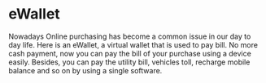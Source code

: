 # eWallet
Nowadays Online purchasing has become a common issue in our day to day life. Here is an eWallet, a virtual wallet that is used to pay bill. No more cash payment, now you can pay the bill of your purchase using a device easily. Besides, you can pay the utility bill, vehicles toll, recharge mobile balance and so on by using a single software. 
